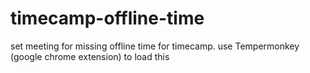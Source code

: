 # timecamp-offline-time

set meeting for missing offline time for timecamp. use Tempermonkey (google chrome extension) to load this 
